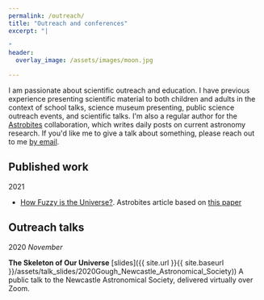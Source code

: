 ```yaml
---
permalink: /outreach/
title: "Outreach and conferences"
excerpt: "|

"
header:
  overlay_image: /assets/images/moon.jpg

---
```

I am passionate about scientific outreach and education. I have previous experience presenting scientific material to both children and adults in the context of school talks, science museum presenting, public science outreach events, and scientific talks. I'm also a regular author for the [Astrobites](https://astrobites.org/) collaboration, which writes daily posts on current astronomy research. If you'd like me to give a talk about something, please reach out to me [by email](mailto:a.gough2@ncl.ac.uk).

## Published work
2021
* [How Fuzzy is the Universe?](https://astrobites.org/2021/01/23/fdm-from-21cm/). Astrobites article based on [this paper](https://arxiv.org/abs/1812.09760)

## Outreach talks
2020
*November*

**The Skeleton of Our Universe** [slides]({{ site.url }}{{ site.baseurl }}/assets/talk_slides/2020Gough_Newcastle_Astronomical_Society))
A public talk to the Newcastle Astronomical Society, delivered virtually over Zoom.
